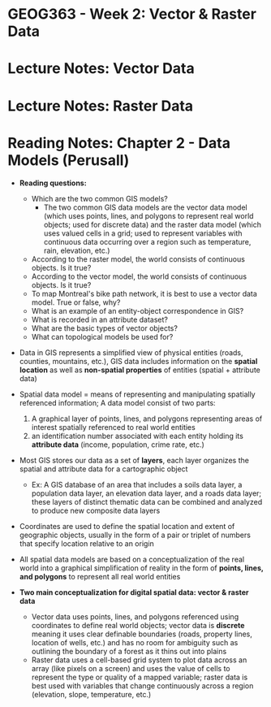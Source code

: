 # GEOG363 - Week 2: Vector & Raster Data

# Lecture Notes: Vector Data

# Lecture Notes: Raster Data

# Reading Notes: Chapter 2 - Data Models (Perusall)
- **Reading questions:**
    - Which are the two common GIS models?
        - The two common GIS data models are the vector data model (which uses points, lines, and polygons to represent real world objects; used for discrete data) and the raster data model (which uses valued cells in a grid; used to represent variables with continuous data occurring over a region such as temperature, rain, elevation, etc.)
    - According to the raster model, the world consists of continuous objects. Is it true?
    - According to the vector model, the world consists of continuous objects. Is it true?
    - To map Montreal's bike path network, it is best to use a vector data model. True or false, why?
    - What is an example of an entity-object correspondence in GIS?
    - What is recorded in an attribute dataset?
    - What are the basic types of vector objects?
    - What can topological models be used for?

- Data in GIS represents a simplified view of physical entities (roads, counties, mountains, etc.), GIS data includes information on the **spatial location** as well as **non-spatial properties** of entities (spatial + attribute data)

- Spatial data model = means of representing and manipulating spatially referenced information; A data model consist of two parts: 
    1. A graphical layer of points, lines, and polygons representing areas of interest spatially referenced to real world entities
    2. an identification number associated with each entity holding its **attribute data** (income, population, crime rate, etc.)

- Most GIS stores our data as a set of **layers**, each layer organizes the spatial and attribute data for a cartographic object
    - Ex: A GIS database of an area that includes a soils data layer, a population data layer, an elevation data layer, and a roads data layer; these layers of distinct thematic data can be combined and analyzed to produce new composite data layers

- Coordinates are used to define the spatial location and extent of geographic objects, usually in the form of a pair or triplet of numbers that specify location relative to an origin

- All spatial data models are based on a conceptualization of the real world into a graphical simplification of reality in the form of **points, lines, and polygons** to represent all real world entities

- **Two main conceptualization for digital spatial data: vector & raster data**
    - Vector data uses points, lines, and polygons referenced using coordinates to define real world objects; vector data is **discrete** meaning it uses clear definable boundaries (roads, property lines, location of wells, etc.) and has no room for ambiguity such as outlining the boundary of a forest as it thins out into plains
    - Raster data uses a cell-based grid system to plot data across an array (like pixels on a screen) and uses the value of cells to represent the type or quality of a mapped variable; raster data is best used with variables that change continuously across a region (elevation, slope, temperature, etc.)